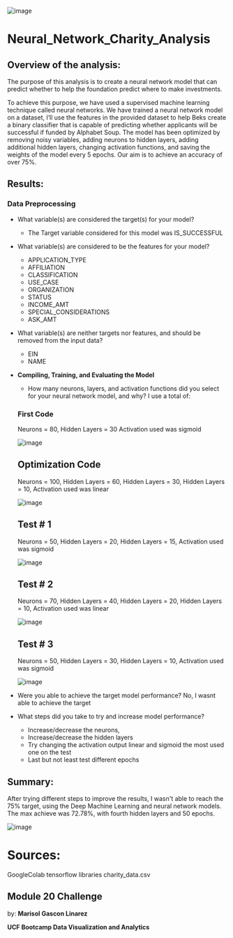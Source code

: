 <div style="background-image: url('https://d1m75rqqgidzqn.cloudfront.net/2019/10/shutterstock_1334331986.jpg'); background-position: center; background-repeat: no-repeat; background-size: cover;">

![image](https://user-images.githubusercontent.com/112348240/221390234-f55c7a01-22af-46db-bab8-ba9e8761535a.png)

# Neural_Network_Charity_Analysis
## **Overview of the analysis**: 
 The purpose of this analysis is to create a neural network model that can predict whether to help the foundation predict where to make investments.

To achieve this purpose, we have used a supervised machine learning technique called neural networks. We have trained a neural network model on a dataset, I’ll use the features in the provided dataset to help Beks create a binary classifier that is capable of predicting whether applicants will be successful if funded by Alphabet Soup. The model has been optimized by removing noisy variables, adding neurons to hidden layers, adding additional hidden layers, changing activation functions, and saving the weights of the model every 5 epochs. Our aim is to achieve an accuracy of over 75%.

## **Results**: 
### **Data Preprocessing**

   - What variable(s) are considered the target(s) for your model?
   
     - The Target variable considered for this model was IS_SUCCESSFUL
     
   - What variable(s) are considered to be the features for your model?
        - APPLICATION_TYPE
        - AFFILIATION
        - CLASSIFICATION
        - USE_CASE
        - ORGANIZATION
        - STATUS
        - INCOME_AMT
        - SPECIAL_CONSIDERATIONS
        - ASK_AMT
        
   - What variable(s) are neither targets nor features, and should be removed from the input data?
        - EIN 
        - NAME
  - **Compiling, Training, and Evaluating the Model**
       - How many neurons, layers, and activation functions did you select for your neural network model, and why?
       I use a total of:
       
       ### **First Code**
       
       Neurons = 80, Hidden Layers = 30 Activation used was sigmoid
       
       ![image](https://user-images.githubusercontent.com/112348240/221383749-21bf23b3-2bb0-4d7d-8c6f-f32ab5b513e9.png)
       
       ## **Optimization Code**
       
       Neurons = 100, Hidden Layers = 60, Hidden Layers = 30,  Hidden Layers = 10, Activation used was linear     
       
       ![image](https://user-images.githubusercontent.com/112348240/221389570-9ccd8d97-4938-477a-91c9-65a58d24736f.png)
       
       ## **Test # 1**
       
       Neurons = 50, Hidden Layers = 20, Hidden Layers = 15, Activation used was sigmoid 
       
       ![image](https://user-images.githubusercontent.com/112348240/221389724-1fdda52a-ddca-45d0-aef0-8f313d4aa024.png)
       
       ## **Test # 2**
       
       Neurons = 70, Hidden Layers = 40, Hidden Layers = 20, Hidden Layers = 10, Activation used was linear
       
       ![image](https://user-images.githubusercontent.com/112348240/221389747-a87b4766-a741-486b-81cd-78a89c0dd431.png)
  
       ## **Test # 3**
       
       Neurons = 50, Hidden Layers = 30, Hidden Layers = 10, Activation used was sigmoid
       
       ![image](https://user-images.githubusercontent.com/112348240/221390122-2c76d4c3-0bf1-4bb6-89ae-a3ff95d2bcdc.png)
       
  - Were you able to achieve the target model performance?
    No, I wasnt able to achieve the target
  
  - What steps did you take to try and increase model performance?
  
      - Increase/decrease the neurons,
      - Increase/decrease the hidden layers
      - Try changing the activation output linear and sigmoid the most used one on the test
      - Last but not least test different epochs

## **Summary**:

  After trying different steps to improve the results, I wasn't able to reach the 75% target, using the Deep Machine Learning and neural network models. The max achieve was 72.78%, with fourth hidden layers and 50 epochs. 
  
![image](https://user-images.githubusercontent.com/112348240/221384315-c4631cfe-5593-4519-8fb0-fd54fb5d2be1.png)

# **Sources**:

GoogleColab
tensorflow libraries
charity_data.csv

## **Module 20 Challenge**

by: **Marisol Gascon Linarez**

**UCF Bootcamp Data Visualization and Analytics**


